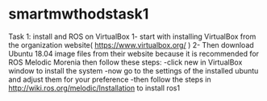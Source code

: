 # smartmwthodstask1
Task 1: install and ROS on VirtualBox
1-	start with installing VirtualBox from the organization website( https://www.virtualbox.org/ )
2-	Then  download Ubuntu 18.04 image files from their website because it is recommended for ROS Melodic Morenia then follow these steps:
-click new in VirtualBox window to install the system 
-now go to the settings of the installed ubuntu and adjust them for your preference 
-then follow the steps in http://wiki.ros.org/melodic/Installation to install ros1
